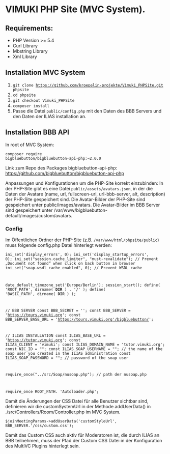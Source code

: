 # VIMUKI PHP Site (MVC System).


## Requirements:

* PHP Version >= 5.4
* Curl Library
* Mbstring Library
* Xml Library


## Installation MVC System

1. <code>git clone https://github.com/kroepelin-projekte/Vimuki_PHPSite.git phpsite</code>
2. <code>cd phpsite</code>
3. <code>git checkout Vimuki_PHPSite</code>
4. <code>composer install</code>
5. Passe die Datei <code>public/config.php</code> mit den Daten des BBB Servers und den Daten der ILIAS installation an.


## Installation BBB API  

In root of MVC System:

<code>composer require bigbluebutton/bigbluebutton-api-php:~2.0.0</code>

Link zum Repo des Packages bigbluebutton-api-php: <code></code>https://github.com/bigbluebutton/bigbluebutton-api-php

Anpassungen und Konfigurationen um die PHP-Site korrekt einzubinden: 
In der PHP-Site gibt es eine Datei <code>public/assets/avatars.json</code>, in der die Daten der Avatare (name, url, fullscreen-url, url-bbb-server, alt, description) der PHP-Site gespeichert sind. Die Avatar-Bilder der PHP-Site sind gespeichert unter public/images/avatars. Die Avatar-Bilder im BBB Server sind gespeichert unter /var/www/bigbluebutton-default/images/custom/avatars.

### Config ###

Im Öffentlichen Ordner der PHP-Site (z.B. <code>/var/www/html/phpsite/public</code>) muss folgende config.php Datei hinterlegt werden:

<code>ini_set('display_errors', 0);
ini_set('display_startup_errors', 0);
ini_set("session.cache_limiter", "must-revalidate"); // Prevent „Document not found“ when click on back button in browser
ini_set("soap.wsdl_cache_enabled", 0); // Prevent WSDL cache

date_default_timezone_set('Europe/Berlin');
session_start();
define( 'ROOT_PATH', dirname( __DIR__ ) . '/' );
define( 'BASIC_PATH', dirname( __DIR__ ) );

// BBB SERVER
const BBB_SECRET = '';
const BBB_SERVER = 'https://tours.vimuki.org';
const BBB_SERVER_BASE_URL = 'https://tours.vimuki.org'/bigbluebutton/';


// ILIAS INSTALLATION
const ILIAS_BASE_URL = 'https://tutor.vimuki.org';
const ILIAS_CLIENT = 'vimuki';
const ILIAS_DOMAIN_NAME = 'tutor.vimuki.org';
const NIC_ID = "";
const ILIAS_SOAP_USERNAME = ""; // the name of the soap user you created in the ILIAS administration
const ILIAS_SOAP_PASSWORD = ""; // password of the soap user

require_once("../src/Soap/nusoap.php"); // path der nusoap.php

require_once ROOT_PATH. 'Autoloader.php';
</code>

Damit die Änderungen der CSS Datei für alle Benutzer sichtbar sind, definieren wir die customSystemUrl in der Methode addUserData() in ./src/Controllers/Room/Controller.php im MVC System. 

<code>$joinMeetingParams->addUserData('customStyleUrl', BBB_SERVER.'/css/custom.css');</code>

Damit das Custom CSS auch aktiv für Moderatoren ist, die durch ILIAS an BBB teilnehmen, muss der Pfad der Custom CSS Datei in der Konfiguration des MultiVC Plugins hinterlegt sein.
